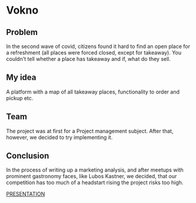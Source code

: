 # Vokno

## Problem
In the second wave of covid, citizens found it hard to find an open place for a refreshment (all places were forced closed, except for takeaway). You couldn't tell whether a place has takeaway and if, what do they sell. 

## My idea
A platform with a map of all takeaway places, functionality to order and pickup etc.

## Team
The project was at first for a Project management subject. After that, however, we decided to try implementing it.

## Conclusion
In the process of writing up a marketing analysis, and after meetups with prominent gastronomy faces, like Lubos Kastner, we decided, that our competition has too much of a headstart rising the project risks too high.

[PRESENTATION](https://campuscvut-my.sharepoint.com/:p:/g/personal/charbjak_cvut_cz/ESXehk7lymhPtrBYWKwyD-8B5jwAWb02GC4kcVPcLRzF1w?e=ZEr8Wl)
